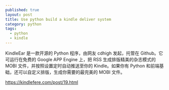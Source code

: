 ```yaml
---
published: true
layout: post
title: Use python build a kindle deliver system
category: python
tags:
  - python
  - kindle
---
```


KindleEar 是一款开源的 Python 程序，由网友 cdhigh 发起，托管在 Github。它可运行在免费的 Google APP Engine 上，把 RSS 生成排版精美的杂志模式的 MOBI 文件，并按照设置定时自动推送至你的 Kindle。如果你有 Python 和前端基础，还可以自定义排版，生成你需要的最完美的 MOBI 文件。

https://kindlefere.com/post/19.html
